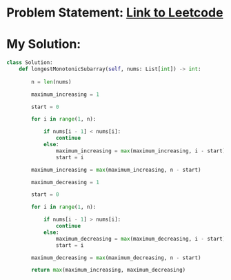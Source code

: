 # Problem Statement: [Link to Leetcode](https://leetcode.com/problems/longest-strictly-increasing-or-strictly-decreasing-subarray/description/?envType=daily-question&envId=2025-02-03)
# My Solution: 
```python
class Solution:
    def longestMonotonicSubarray(self, nums: List[int]) -> int:
        
        n = len(nums)

        maximum_increasing = 1

        start = 0

        for i in range(1, n):

            if nums[i - 1] < nums[i]:
                continue
            else:
                maximum_increasing = max(maximum_increasing, i - start)
                start = i

        maximum_increasing = max(maximum_increasing, n - start)

        maximum_decreasing = 1

        start = 0

        for i in range(1, n):

            if nums[i - 1] > nums[i]:
                continue
            else:
                maximum_decreasing = max(maximum_decreasing, i - start)
                start = i

        maximum_decreasing = max(maximum_decreasing, n - start)

        return max(maximum_increasing, maximum_decreasing)
```

